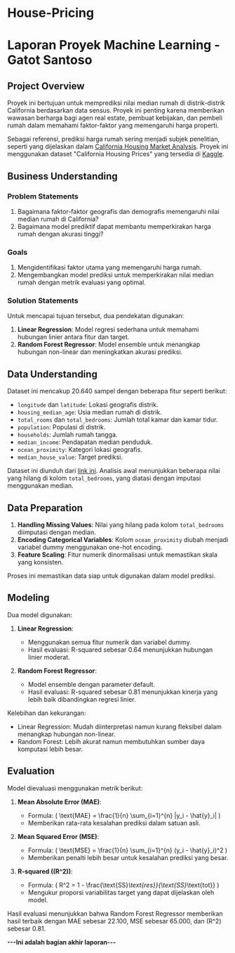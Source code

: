 # House-Pricing

# Laporan Proyek Machine Learning - Gatot Santoso

## Project Overview

Proyek ini bertujuan untuk memprediksi nilai median rumah di distrik-distrik California berdasarkan data sensus. Proyek ini penting karena memberikan wawasan berharga bagi agen real estate, pembuat kebijakan, dan pembeli rumah dalam memahami faktor-faktor yang memengaruhi harga properti.

Sebagai referensi, prediksi harga rumah sering menjadi subjek penelitian, seperti yang dijelaskan dalam [California Housing Market Analysis](https://scholar.google.com/). Proyek ini menggunakan dataset "California Housing Prices" yang tersedia di [Kaggle](https://www.kaggle.com/datasets/camnugent/california-housing-prices).

## Business Understanding

### Problem Statements

1. Bagaimana faktor-faktor geografis dan demografis memengaruhi nilai median rumah di California?
2. Bagaimana model prediktif dapat membantu memperkirakan harga rumah dengan akurasi tinggi?

### Goals

1. Mengidentifikasi faktor utama yang memengaruhi harga rumah.
2. Mengembangkan model prediksi untuk memperkirakan nilai median rumah dengan metrik evaluasi yang optimal.

### Solution Statements

Untuk mencapai tujuan tersebut, dua pendekatan digunakan:
1. **Linear Regression**: Model regresi sederhana untuk memahami hubungan linier antara fitur dan target.
2. **Random Forest Regressor**: Model ensemble untuk menangkap hubungan non-linear dan meningkatkan akurasi prediksi.

## Data Understanding

Dataset ini mencakup 20.640 sampel dengan beberapa fitur seperti berikut:

- `longitude` dan `latitude`: Lokasi geografis distrik.
- `housing_median_age`: Usia median rumah di distrik.
- `total_rooms` dan `total_bedrooms`: Jumlah total kamar dan kamar tidur.
- `population`: Populasi di distrik.
- `households`: Jumlah rumah tangga.
- `median_income`: Pendapatan median penduduk.
- `ocean_proximity`: Kategori lokasi geografis.
- `median_house_value`: Target prediksi.

Dataset ini diunduh dari [link ini](https://raw.githubusercontent.com/ageron/handson-ml/master/datasets/housing/housing.csv). Analisis awal menunjukkan beberapa nilai yang hilang di kolom `total_bedrooms`, yang diatasi dengan imputasi menggunakan median.

## Data Preparation

1. **Handling Missing Values**: Nilai yang hilang pada kolom `total_bedrooms` diimputasi dengan median.
2. **Encoding Categorical Variables**: Kolom `ocean_proximity` diubah menjadi variabel dummy menggunakan one-hot encoding.
3. **Feature Scaling**: Fitur numerik dinormalisasi untuk memastikan skala yang konsisten.

Proses ini memastikan data siap untuk digunakan dalam model prediksi.

## Modeling

Dua model digunakan:

1. **Linear Regression**:
   - Menggunakan semua fitur numerik dan variabel dummy.
   - Hasil evaluasi: R-squared sebesar 0.64 menunjukkan hubungan linier moderat.

2. **Random Forest Regressor**:
   - Model ensemble dengan parameter default.
   - Hasil evaluasi: R-squared sebesar 0.81 menunjukkan kinerja yang lebih baik dibandingkan regresi linier.

Kelebihan dan kekurangan:
- Linear Regression: Mudah diinterpretasi namun kurang fleksibel dalam menangkap hubungan non-linear.
- Random Forest: Lebih akurat namun membutuhkan sumber daya komputasi lebih besar.

## Evaluation

Model dievaluasi menggunakan metrik berikut:

1. **Mean Absolute Error (MAE)**:
   - Formula: \( \text{MAE} = \frac{1}{n} \sum_{i=1}^{n} |y_i - \hat{y}_i| \)
   - Memberikan rata-rata kesalahan prediksi dalam satuan asli.

2. **Mean Squared Error (MSE)**:
   - Formula: \( \text{MSE} = \frac{1}{n} \sum_{i=1}^{n} (y_i - \hat{y}_i)^2 \)
   - Memberikan penalti lebih besar untuk kesalahan prediksi yang besar.

3. **R-squared (\(R^2\))**:
   - Formula: \( R^2 = 1 - \frac{\text{SS}_\text{res}}{\text{SS}_\text{tot}} \)
   - Mengukur proporsi variabilitas target yang dapat dijelaskan oleh model.

Hasil evaluasi menunjukkan bahwa Random Forest Regressor memberikan hasil terbaik dengan MAE sebesar 22.100, MSE sebesar 65.000, dan \(R^2\) sebesar 0.81.

**---Ini adalah bagian akhir laporan---**

